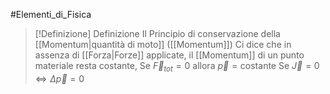 #Elementi_di_Fisica 

>[!Definizione]  Definizione
>Il Principio di conservazione della [[Momentum|quantità di moto]] ([[Momentum]]) Ci dice che in assenza di [[Forza|Forze]] applicate, il [[Momentum]] di un punto materiale resta costante,
>Se $\vec{F}_{tot}=0 \text{ allora }\vec{p}=\text{costante}$
>Se $\vec{J}=0\Leftrightarrow\Delta \vec{p}=0$ 

